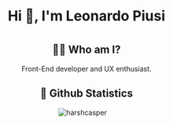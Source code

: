 <h1 align="center">Hi 👋, I'm Leonardo Piusi<h1>
<h2 align="center">👨‍💻 Who am I?</h2>
<p align="center">
Front-End developer and UX enthusiast.
<h2 align="center">🐙 Github Statistics </h2>
<p align="center">
<img src="https://github-readme-stats.vercel.app/api?username=piusidev&theme=dracula&show_icons=true" alt="harshcasper" />&nbsp;&nbsp;&nbsp;&nbsp;
</p>

